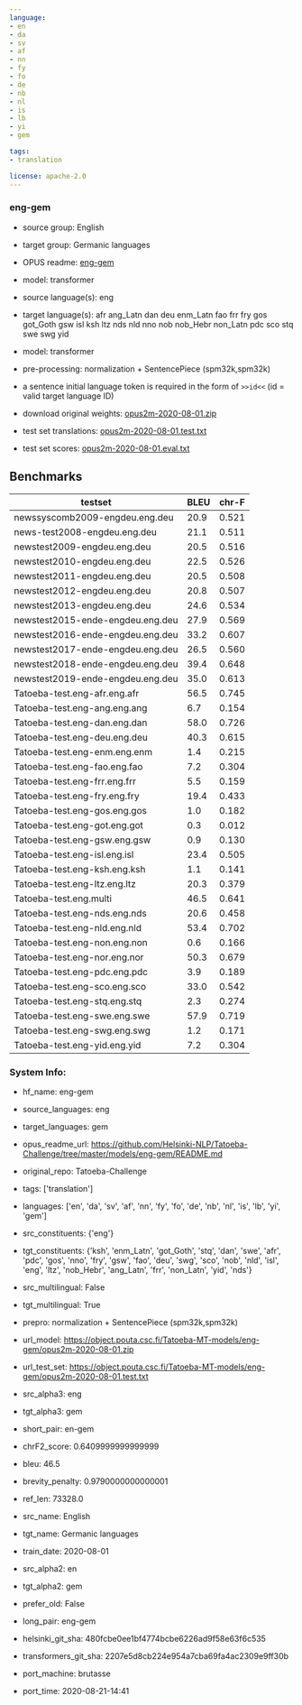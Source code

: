```yaml
---
language: 
- en
- da
- sv
- af
- nn
- fy
- fo
- de
- nb
- nl
- is
- lb
- yi
- gem

tags:
- translation

license: apache-2.0
---
```


### eng-gem

* source group: English 
* target group: Germanic languages 
*  OPUS readme: [eng-gem](https://github.com/Helsinki-NLP/Tatoeba-Challenge/tree/master/models/eng-gem/README.md)

*  model: transformer
* source language(s): eng
* target language(s): afr ang_Latn dan deu enm_Latn fao frr fry gos got_Goth gsw isl ksh ltz nds nld nno nob nob_Hebr non_Latn pdc sco stq swe swg yid
* model: transformer
* pre-processing: normalization + SentencePiece (spm32k,spm32k)
* a sentence initial language token is required in the form of `>>id<<` (id = valid target language ID)
* download original weights: [opus2m-2020-08-01.zip](https://object.pouta.csc.fi/Tatoeba-MT-models/eng-gem/opus2m-2020-08-01.zip)
* test set translations: [opus2m-2020-08-01.test.txt](https://object.pouta.csc.fi/Tatoeba-MT-models/eng-gem/opus2m-2020-08-01.test.txt)
* test set scores: [opus2m-2020-08-01.eval.txt](https://object.pouta.csc.fi/Tatoeba-MT-models/eng-gem/opus2m-2020-08-01.eval.txt)

## Benchmarks

| testset               | BLEU  | chr-F |
|-----------------------|-------|-------|
| newssyscomb2009-engdeu.eng.deu 	| 20.9 	| 0.521 |
| news-test2008-engdeu.eng.deu 	| 21.1 	| 0.511 |
| newstest2009-engdeu.eng.deu 	| 20.5 	| 0.516 |
| newstest2010-engdeu.eng.deu 	| 22.5 	| 0.526 |
| newstest2011-engdeu.eng.deu 	| 20.5 	| 0.508 |
| newstest2012-engdeu.eng.deu 	| 20.8 	| 0.507 |
| newstest2013-engdeu.eng.deu 	| 24.6 	| 0.534 |
| newstest2015-ende-engdeu.eng.deu 	| 27.9 	| 0.569 |
| newstest2016-ende-engdeu.eng.deu 	| 33.2 	| 0.607 |
| newstest2017-ende-engdeu.eng.deu 	| 26.5 	| 0.560 |
| newstest2018-ende-engdeu.eng.deu 	| 39.4 	| 0.648 |
| newstest2019-ende-engdeu.eng.deu 	| 35.0 	| 0.613 |
| Tatoeba-test.eng-afr.eng.afr 	| 56.5 	| 0.745 |
| Tatoeba-test.eng-ang.eng.ang 	| 6.7 	| 0.154 |
| Tatoeba-test.eng-dan.eng.dan 	| 58.0 	| 0.726 |
| Tatoeba-test.eng-deu.eng.deu 	| 40.3 	| 0.615 |
| Tatoeba-test.eng-enm.eng.enm 	| 1.4 	| 0.215 |
| Tatoeba-test.eng-fao.eng.fao 	| 7.2 	| 0.304 |
| Tatoeba-test.eng-frr.eng.frr 	| 5.5 	| 0.159 |
| Tatoeba-test.eng-fry.eng.fry 	| 19.4 	| 0.433 |
| Tatoeba-test.eng-gos.eng.gos 	| 1.0 	| 0.182 |
| Tatoeba-test.eng-got.eng.got 	| 0.3 	| 0.012 |
| Tatoeba-test.eng-gsw.eng.gsw 	| 0.9 	| 0.130 |
| Tatoeba-test.eng-isl.eng.isl 	| 23.4 	| 0.505 |
| Tatoeba-test.eng-ksh.eng.ksh 	| 1.1 	| 0.141 |
| Tatoeba-test.eng-ltz.eng.ltz 	| 20.3 	| 0.379 |
| Tatoeba-test.eng.multi 	| 46.5 	| 0.641 |
| Tatoeba-test.eng-nds.eng.nds 	| 20.6 	| 0.458 |
| Tatoeba-test.eng-nld.eng.nld 	| 53.4 	| 0.702 |
| Tatoeba-test.eng-non.eng.non 	| 0.6 	| 0.166 |
| Tatoeba-test.eng-nor.eng.nor 	| 50.3 	| 0.679 |
| Tatoeba-test.eng-pdc.eng.pdc 	| 3.9 	| 0.189 |
| Tatoeba-test.eng-sco.eng.sco 	| 33.0 	| 0.542 |
| Tatoeba-test.eng-stq.eng.stq 	| 2.3 	| 0.274 |
| Tatoeba-test.eng-swe.eng.swe 	| 57.9 	| 0.719 |
| Tatoeba-test.eng-swg.eng.swg 	| 1.2 	| 0.171 |
| Tatoeba-test.eng-yid.eng.yid 	| 7.2 	| 0.304 |


### System Info: 
- hf_name: eng-gem

- source_languages: eng

- target_languages: gem

- opus_readme_url: https://github.com/Helsinki-NLP/Tatoeba-Challenge/tree/master/models/eng-gem/README.md

- original_repo: Tatoeba-Challenge

- tags: ['translation']

- languages: ['en', 'da', 'sv', 'af', 'nn', 'fy', 'fo', 'de', 'nb', 'nl', 'is', 'lb', 'yi', 'gem']

- src_constituents: {'eng'}

- tgt_constituents: {'ksh', 'enm_Latn', 'got_Goth', 'stq', 'dan', 'swe', 'afr', 'pdc', 'gos', 'nno', 'fry', 'gsw', 'fao', 'deu', 'swg', 'sco', 'nob', 'nld', 'isl', 'eng', 'ltz', 'nob_Hebr', 'ang_Latn', 'frr', 'non_Latn', 'yid', 'nds'}

- src_multilingual: False

- tgt_multilingual: True

- prepro:  normalization + SentencePiece (spm32k,spm32k)

- url_model: https://object.pouta.csc.fi/Tatoeba-MT-models/eng-gem/opus2m-2020-08-01.zip

- url_test_set: https://object.pouta.csc.fi/Tatoeba-MT-models/eng-gem/opus2m-2020-08-01.test.txt

- src_alpha3: eng

- tgt_alpha3: gem

- short_pair: en-gem

- chrF2_score: 0.6409999999999999

- bleu: 46.5

- brevity_penalty: 0.9790000000000001

- ref_len: 73328.0

- src_name: English

- tgt_name: Germanic languages

- train_date: 2020-08-01

- src_alpha2: en

- tgt_alpha2: gem

- prefer_old: False

- long_pair: eng-gem

- helsinki_git_sha: 480fcbe0ee1bf4774bcbe6226ad9f58e63f6c535

- transformers_git_sha: 2207e5d8cb224e954a7cba69fa4ac2309e9ff30b

- port_machine: brutasse

- port_time: 2020-08-21-14:41